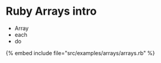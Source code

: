 # Ruby Arrays intro


* Array
* each
* do


{% embed include file="src/examples/arrays/arrays.rb" %}



